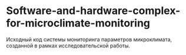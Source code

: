 # Software-and-hardware-complex-for-microclimate-monitoring
Исходный код системы мониторинга параметров микроклимата, созданной в рамках исследовательской работы.
